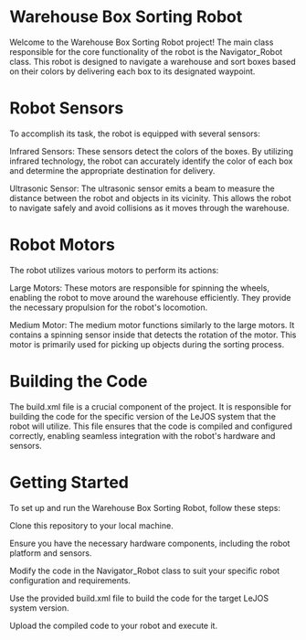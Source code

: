 # Warehouse Box Sorting Robot
Welcome to the Warehouse Box Sorting Robot project! The main class responsible for the core functionality of the robot is the Navigator_Robot class. This robot is designed to navigate a warehouse and sort boxes based on their colors by delivering each box to its designated waypoint.

# Robot Sensors
To accomplish its task, the robot is equipped with several sensors:

Infrared Sensors: These sensors detect the colors of the boxes. By utilizing infrared technology, the robot can accurately identify the color of each box and determine the appropriate destination for delivery.

Ultrasonic Sensor: The ultrasonic sensor emits a beam to measure the distance between the robot and objects in its vicinity. This allows the robot to navigate safely and avoid collisions as it moves through the warehouse.

# Robot Motors
The robot utilizes various motors to perform its actions:

Large Motors: These motors are responsible for spinning the wheels, enabling the robot to move around the warehouse efficiently. They provide the necessary propulsion for the robot's locomotion.

Medium Motor: The medium motor functions similarly to the large motors. It contains a spinning sensor inside that detects the rotation of the motor. This motor is primarily used for picking up objects during the sorting process.

# Building the Code
The build.xml file is a crucial component of the project. It is responsible for building the code for the specific version of the LeJOS system that the robot will utilize. This file ensures that the code is compiled and configured correctly, enabling seamless integration with the robot's hardware and sensors.

# Getting Started
To set up and run the Warehouse Box Sorting Robot, follow these steps:

Clone this repository to your local machine.

Ensure you have the necessary hardware components, including the robot platform and sensors.

Modify the code in the Navigator_Robot class to suit your specific robot configuration and requirements.

Use the provided build.xml file to build the code for the target LeJOS system version.

Upload the compiled code to your robot and execute it.
